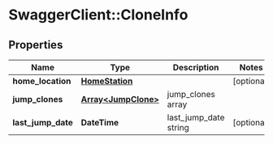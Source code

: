 # SwaggerClient::CloneInfo

## Properties
Name | Type | Description | Notes
------------ | ------------- | ------------- | -------------
**home_location** | [**HomeStation**](HomeStation.md) |  | [optional] 
**jump_clones** | [**Array&lt;JumpClone&gt;**](JumpClone.md) | jump_clones array | 
**last_jump_date** | **DateTime** | last_jump_date string | [optional] 


